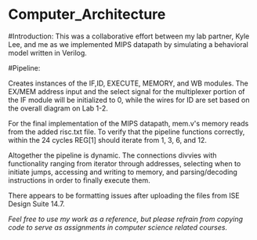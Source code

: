 # Computer_Architecture
#Introduction: 
This was a collaborative effort between my lab partner, Kyle Lee, and me as we implemented MIPS datapath by simulating a behavioral model written in Verilog.  

#Pipeline:  

Creates instances of the IF,ID, EXECUTE, MEMORY, and WB modules. The EX/MEM address input and the select signal for the multiplexer portion of the IF module will be initialized to 0, while the wires for ID are set based on the overall diagram on  Lab 1-2. 

For the final implementation of the MIPS datapath, mem.v's memory reads from the added risc.txt file. To verify that the pipeline functions correctly, within the 24 cycles REG[1] should iterate from 1, 3, 6, and 12.  

Altogether the pipeline is dynamic. The connections divvies with functionality ranging from iterator through addresses, selecting when to initiate jumps, accessing and writing to memory, and parsing/decoding instructions in order to finally execute them.

There appears to be formatting issues after uploading the files from ISE Design Suite 14.7.

*Feel free to use my work as a reference, but please refrain from copying code to serve as assignments in computer science related courses.* 
